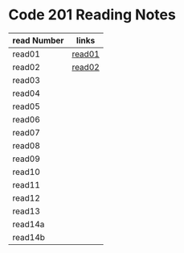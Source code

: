 # Code 201 Reading Notes

read Number | links
---------|------
read01 | [read01](read01)
read02 |[read02](read02)
read03 |
read04 |
read05 |
read06 |
read07 |
read08 |
read09 |
read10 |
read11 |
read12 |
read13 |
read14a |
read14b |
